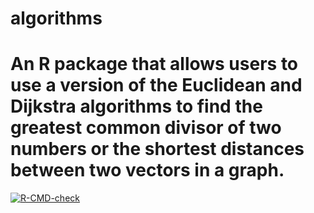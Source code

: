 # algorithms
# An R package that allows users to use a version of the Euclidean and Dijkstra algorithms to find the greatest common divisor of two numbers or the shortest distances between two vectors in a graph.
  <!-- badges: start -->
  [![R-CMD-check](https://github.com/connorbturner/algorithms/actions/workflows/R-CMD-check.yaml/badge.svg)](https://github.com/connorbturner/algorithms/actions/workflows/R-CMD-check.yaml)
  <!-- badges: end -->
